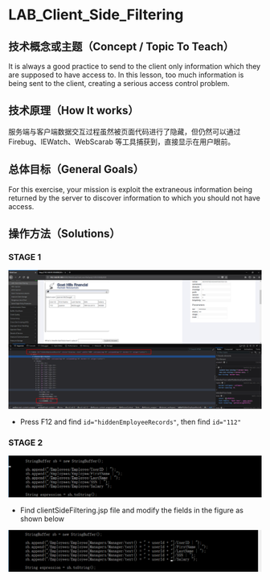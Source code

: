 # LAB_Client_Side_Filtering
## 技术概念或主题（Concept / Topic To Teach）
It is always a good practice to send to the client only information which they are supposed to have access to. In this lesson, too much information is being sent to the client, creating a serious access control problem. 
## 
## 技术原理（How It works）
服务端与客户端数据交互过程虽然被页面代码进行了隐藏，但仍然可以通过 Firebug、IEWatch、WebScarab 等工具捕获到，直接显示在用户眼前。
## 总体目标（General Goals）
For this exercise, your mission is exploit the extraneous information being returned by the server to discover information to which you should not have access. 
## 操作方法（Solutions）
### STAGE 1
![](https://github.com/Anthem9/vnote/raw/master/vnotebook/WebGoat/AJAX_Security/_v_images/_1524728212_27520.png)

* Press F12 and find ``id="hiddenEmployeeRecords"``, then find ``id="112"``

### STAGE 2
![](https://github.com/Anthem9/vnote/raw/master/vnotebook/WebGoat/AJAX_Security/_v_images/_1524729085_24441.png)

* Find clientSideFiltering.jsp file and modify the fields in the figure as shown below

![](https://github.com/Anthem9/vnote/raw/master/vnotebook/WebGoat/AJAX_Security/_v_images/_1524729109_7936.png)

